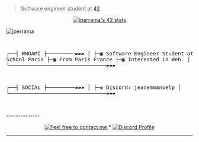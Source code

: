 >  Software engineer student at [42](https://42.fr/) 


<p align="center">
<a href="https://github.com/oakoudad/badge42"><img src="https://badge.mediaplus.ma/dark/jperrama?1337Badge=off&UM6P=off" alt="jperrama's 42 stats" /></a>
</p>
<img src="https://cdn.discordapp.com/attachments/1127258876476133426/1127282443569864714/hand_loading_red.gif" alt="jperrama"/>
<pre>

┌──┤ WHOAMI ├─────────▰▰▰
│
├─▣ Software Engineer Student at 42 School Paris
├─▣ From Paris France
├─▣ Interested in Web.
│
└───────────────────────────────▰▰▰

┌──┤ SOCIAL ├─────────▰▰▰
│
├─◈ Discord: jeanemmanuelp
│
└───────────────────────────────▰▰▰

</pre>
--------------

<p align="center">
	<a href="mailto:perramant.work@gmail.com">
		<img alt="Feel free to contact me" src="https://img.shields.io/badge/-Ask_me_anything-blue?style=flat&logo=Gmail&logoColor=white&link=mailto:achraf.elkhnissi@gmail.com&color=3d85c6" />
	</a>
    <span> * </span>
    <a href="https://discord.com/channels/@me">
        <img alt="Discord Profile" src="https://img.shields.io/badge/-Discord-0072b1?style=flat&logo=Discord&logoColor=white&link=https://www.linkedin.com/in/achrafelkhnissi/&color=7289da" />
    </a>
</p>

---------------
